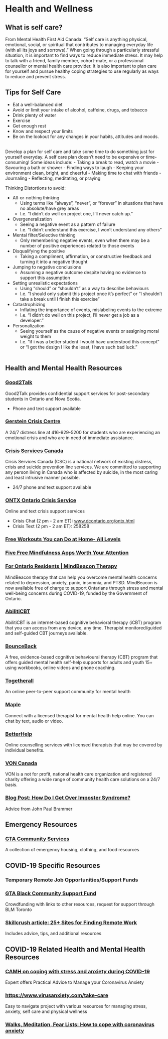 
# Health and Wellness

## What is self care?
From Mental Health First Aid Canada: “Self care is anything physical, emotional, social, or spiritual that contributes to managing everyday life (with all its joys and sorrows).”
When going through a particularly stressful situation, it is important to find ways to reduce immediate stress. It may help to talk with a friend, family member, cohort-mate, or a professional counsellor or mental health care provider. It is also important to plan care for yourself and pursue healthy coping strategies to use regularly as ways to reduce and prevent stress.

## Tips for Self Care
- Eat a well-balanced diet
- Avoid or limit your intake of alcohol, caffeine, drugs, and tobacco
- Drink plenty of water
- Exercise
- Get enough rest
- Know and respect your limits
- Be on the lookout for any changes in your habits, attitudes and moods.
</br>
Develop a plan for self care and take some time to do something just for yourself everyday. A self care
plan doesn’t need to be expensive or time-consuming! Some ideas include:
- Taking a break to read, watch a movie
- Savouring a bath or shower
- Finding ways to laugh
- Keeping your environment clean, bright, and cheerful
- Making time to chat with friends
- Journaling
- Reflecting, meditating, or praying
</br>

Thinking Distortions to avoid:
- All-or-nothing thinking
  - Using terms like “always”, “never”, or “forever” in situations that have no absolute/have grey areas
  - I.e. “I didn’t do well on project one, I’ll never catch up.”
- Overgeneralization
  - Seeing a negative event as a pattern of failure 
  - I.e. “I didn’t understand this exercise, I won’t understand any others”
- Mental filter/Selective thinking
  - Only remembering negative events, even when there may be a number of positive experiences related to those events 
- Disqualifying the positive
  - Taking a compliment, affirmation, or constructive feedback and turning it into a negative thought
- Jumping to negative conclusions
  - Assuming a negative outcome despite having no evidence to support this assumption
- Setting unrealistic expectations
  - Using “should” or “shouldn’t” as a way to describe behaviours
  - I.e. “I should only submit this project once it’s perfect” or “I shouldn’t take a break until I finish this exercise”
- Catastrophizing
  - Inflating the importance of events, mislabeling events to the extreme 
  - I.e. “I didn’t do well on this project, I’ll never get a job as a developer.”
- Personalization
  - Seeing yourself as the cause of negative events or assigning moral weight to them
  - I.e. “if i was a better student I would have understood this concept” or “I got the design I like the least, I have such bad luck.”
</br></br>

## Health and Mental Health Resources
### [Good2Talk](https://good2talk.ca/) 
Good2Talk provides confidential support services for post-secondary students in Ontario and Nova Scotia.
- Phone and text support available

### [Gerstein Crisis Centre](https://gersteincentre.org/)
A 24/7 distress line at 416-929-5200 for students who are experiencing an emotional crisis and who are in need of immediate assistance.

### [Crisis Services Canada](https://www.crisisservicescanada.ca/en/)
Crisis Services Canada (CSC) is a national network of existing distress, crisis and suicide prevention line services. We are committed to supporting any person living in Canada who is affected by suicide, in the most caring and least intrusive manner possible.
- 24/7 phone and text support available

### [ONTX Ontario Crisis Service](https://distresscentredurham.com/ontario-online-text-crisis-services/)
Online and text crisis support services
- Crisis Chat (2 pm - 2 am ET): www.dcontario.org/ontx.html
- Crisis Text (2 pm - 2 am ET): 258258

### [Free Workouts You can Do at Home- All Levels](https://www.bostonglobe.com/2020/03/15/nation/not-going-gym-here-are-some-free-workouts-you-can-do-home-during-coronavirus-shutdown/?s_campaign=breakingnews:newsletter)
      
### [Five Free Mindfulness Apps Worth Your Attention](https://www.mindful.org/free-mindfulness-apps-worthy-of-your-attention/)

### [For Ontario Residents | MindBeacon Therapy](https://www.mindbeacon.com/)
MindBeacon therapy that can help you overcome mental health concerns related to depression, anxiety, panic, insomnia, and PTSD. MindBeacon is now available free of charge to support Ontarians through stress and mental well-being concerns during COVID-19, funded by the Government of Ontario.

### [AbilitiCBT](https://ontario.abiliticbt.com/home)
AbilitiCBT is an internet-based cognitive behavioral therapy (iCBT) program that you can access from any device, any time. Therapist monitored/guided and self-guided CBT journeys available.

### [BounceBack](https://bouncebackontario.ca/)
A free, evidence-based cognitive behavioural therapy (CBT) program that offers guided mental health self-help supports for adults and youth 15+ using workbooks, online videos and phone coaching.

### [Togetherall](https://togetherall.com/en-ca/)
An online peer-to-peer support community for mental health

### [Maple](https://www.getmaple.ca/providers/psychotherapist-counselling/)
Connect with a licensed therapist for mental health help online. You can chat by text, audio or video.

### [BetterHelp](https://www.betterhelp.com/)
Online counselling services with licensed therapists that may be covered by individual benefits.

### [VON Canada](https://www.von.ca/)
VON is a not for profit, national health care organization and registered charity offering a wide range of community health care solutions on a 24/7 basis.

### [Blog Post: How Do I Get Over Imposter Syndrome?](https://holapapi.substack.com/p/how-do-i-get-over-imposter-syndrome)
Advice from John Paul Brammer

## Emergency Resources

### [GTA Community Services](https://www.dcogt.com/community-services)
A collection of emergency housing, clothing, and food resources
            
## COVID-19 Specific Resources

### Temporary Remote Job Opportunities/Support Funds

### [GTA Black Community Support Fund](https://www.gofundme.com/f/black-emergency-support-fund?utm_medium=copy_link&utm_source=customer&utm_campaign=p_lico+share-sheet)
Crowdfunding with links to other resources, request for support through BLM Toronto

### [Skillcrush article: ​25+ Sites for Finding Remote Work](https://skillcrush.com/blog/sites-finding-remote-work/?fbclid=IwAR1QFYOlDSrVz_FKokc10pKUJQ3Ocd1Mlj8YCjRaPV0InMLTyA3GMayH1HA)
Includes advice, tips, and additional resources

## COVID-19 Related Health and Mental Health Resources

### [CAMH on coping with stress and anxiety during COVID-19](https://www.camh.ca/en/health-info/mental-health-and-covid-19)
Expert offers Practical Advice to Manage your Coronavirus Anxiety

### https://www.virusanxiety.com/take-care
Easy to navigate project with various resources for managing stress, anxiety, self care and physical wellness

### [Walks, Meditation, Fear Lists: How to cope with coronavirus anxiety](https://www.bostonglobe.com/2020/03/19/nation/walks-meditation-fear-lists-how-people-are-coping-with-coronavirus-anxiety/?s_campaign=breakingnews:newsletter)
